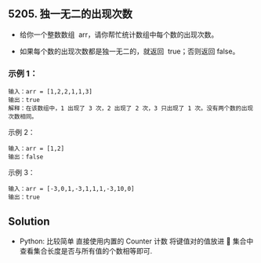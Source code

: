 ## 5205. 独一无二的出现次数

- 给你一个整数数组  arr，请你帮忙统计数组中每个数的出现次数。

- 如果每个数的出现次数都是独一无二的，就返回  true；否则返回 false。

### 示例 1：

```shell
输入：arr = [1,2,2,1,1,3]
输出：true
解释：在该数组中，1 出现了 3 次，2 出现了 2 次，3 只出现了 1 次。没有两个数的出现次数相同。
```

示例 2：

```shell
输入：arr = [1,2]
输出：false
```

示例 3：

```shell
输入：arr = [-3,0,1,-3,1,1,1,-3,10,0]
输出：true
```

## Solution

- Python: 比较简单 直接使用内置的 Counter 计数 将键值对的值放进  集合中 查看集合长度是否与所有值的个数相等即可.
